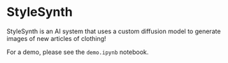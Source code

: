 # StyleSynth

StyleSynth is an AI system that uses a custom diffusion model to generate images of new articles of clothing!

For a demo, please see the `demo.ipynb` notebook.
